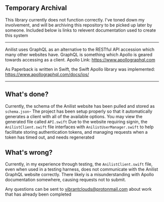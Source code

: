 ## Temporary Archival

This library currently does not function correctly. I've toned down my involvement, and will be archiving this repository to be picked up later by someone. Included below is links to relevent documentation used to create this system

------

Anilist uses GraphQL as an alternative to the RESTful API accession which many other websites have. GraphQL is something which Apollo is geared towards accessing as a client.
Apollo Link: https://www.apollographql.com

As Paperback is written in Swift, the Swift Apollo library was implemented: https://www.apollographql.com/docs/ios/

------

## What's done?
Currently, the schema of the Anilist website has been pulled and stored as `schema.json`- The project has been setup properly so that it automatically generates a client with all of the available options. You may view the generated file called `API.swift`
Due to the website requiring signin, the `AnilistClient.swift` file interfaces with `AnilistUserManager.swift` to help facilitate storing authentication tokens, and managing requests when a token has timed out, and needs regenerated

## What's wrong?
Currently, in my experience through testing, the `AnilistClient.swift` file, even when used in a testing harness, does not communicate with the Anilist GraphQL website correctly. There likely is a misunderstanding with Apollo documentation somewhere, causing requests not to submit.

Any questions can be sent to vibrantclouds@protonmail.com about work that has already been completed
